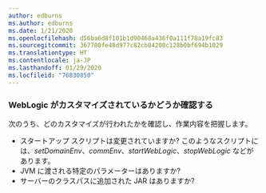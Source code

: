 ```yaml
---
author: edburns
ms.author: edburns
ms.date: 1/21/2020
ms.openlocfilehash: d56ba6d8f101b1d90468a436f0a111f78a19fc83
ms.sourcegitcommit: 367780fe48d977c82cb84208c128b0bf694b1029
ms.translationtype: HT
ms.contentlocale: ja-JP
ms.lasthandoff: 01/29/2020
ms.locfileid: "76830850"
---
```

### <a name="determine-whether-weblogic-has-been-customized"></a>WebLogic がカスタマイズされているかどうか確認する

次のうち、どのカスタマイズが行われたかを確認し、作業内容を把握します。

* スタートアップ スクリプトは変更されていますか? このようなスクリプトには、*setDomainEnv*、*commEnv*、*startWebLogic*、*stopWebLogic* などがあります。
* JVM に渡される特定のパラメーターはありますか?
* サーバーのクラスパスに追加された JAR はありますか?

